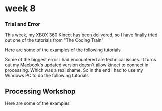 <h1> week 8 </h1> 
<h3> Trial and Error  </h3> 
<p>This week, my XBOX 360 Kinect has been delivered, so I have finally tried out one of the tutorials from "The Coding Train" </p> 

<p>Here are some of the examples of the following tutorials</p> 

<p> Some of the biggest error I had encountered are technical issues. It turns out my Macbook's updated version doesn't allow kinect to connect in processing. Which was a real shame. So in the end I had to use my Windows PC to do the following tutorials </p> 

<h2> Processing Workshop</h2> 

<p>Here are some of the examples </p> 
